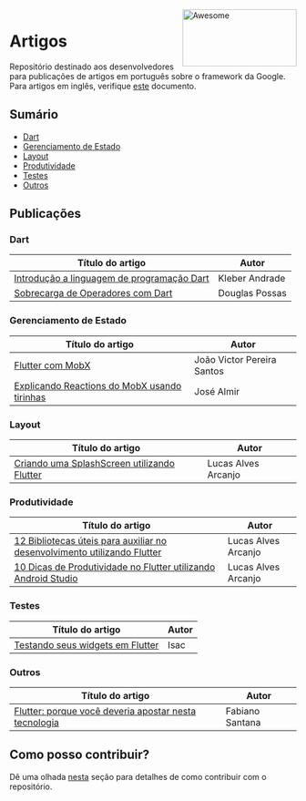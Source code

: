<img width="200" height="100" src="https://upload.wikimedia.org/wikipedia/commons/1/17/Google-flutter-logo.png" alt="Awesome" align="right">

# Artigos

Repositório destinado aos desenvolvedores para publicações de artigos em português sobre o framework da Google. Para artigos em inglês, verifique [este](https://github.com/lucalves/artigos-flutter/blob/master/README-en.md) documento.

## Sumário

- [Dart](https://github.com/lucalves/artigos-flutter/blob/master/README.md#Dart)
- [Gerenciamento de Estado](https://github.com/lucalves/artigos-flutter/blob/master/README.md#Gerenciamento-de-Estado)
- [Layout](https://github.com/lucalves/artigos-flutter/blob/master/README.md#Layout)
- [Produtividade](https://github.com/lucalves/artigos-flutter/blob/master/README.md#Produtividade)
- [Testes](https://github.com/lucalves/artigos-flutter/blob/master/README.md#Testes)
- [Outros](https://github.com/lucalves/artigos-flutter/blob/master/README.md#Outros)

## Publicações

### Dart

Título do artigo | Autor 
---------------- | ----- 
[Introdução a linguagem de programação Dart](https://medium.com/flutter-comunidade-br/introdu%C3%A7%C3%A3o-a-linguagem-de-programa%C3%A7%C3%A3o-dart-b098e4e2a41e) | Kleber Andrade
[Sobrecarga de Operadores com Dart](https://medium.com/flutter-comunidade-br/sobrecarga-de-operadores-com-dart-84d94842ce89) | Douglas Possas

### Gerenciamento de Estado

Título do artigo | Autor 
---------------- | ----- 
[Flutter com MobX](https://medium.com/flutter-comunidade-br/flutter-com-mobx-c0f4762fbd1a) | João Victor Pereira Santos
[Explicando Reactions do MobX usando tirinhas](https://medium.com/@almirjr.ze/explicando-reactions-do-mobx-usando-tirinhas-e1ac5def1a1b) | José Almir

### Layout

Título do artigo | Autor 
---------------- | ----- 
[Criando uma SplashScreen utilizando Flutter](https://medium.com/flutter-comunidade-br/criando-uma-splashscreen-utilizando-flutter-926f9b25de31) | Lucas Alves Arcanjo

### Produtividade
Título do artigo | Autor 
---------------- | ----- 
[12 Bibliotecas úteis para auxiliar no desenvolvimento utilizando Flutter](https://medium.com/flutter-comunidade-br/12-bibliotecas-%C3%BAteis-para-auxiliar-no-desenvolvimento-utilizando-flutter-5982fdf01c80) | Lucas Alves Arcanjo
[10 Dicas de Produtividade no Flutter utilizando Android Studio](https://medium.com/flutter-comunidade-br/10-dicas-de-produtividade-no-flutter-utilizando-android-studio-38d2bbcc9a92) | Lucas Alves Arcanjo

### Testes
Título do artigo | Autor 
---------------- | ----- 
[Testando seus widgets em Flutter](https://medium.com/flutter-comunidade-br/widget-test-787b81cf8996) | Isac

### Outros
Título do artigo | Autor 
---------------- | ----- 
[Flutter: porque você deveria apostar nesta tecnologia](https://medium.com/tableless/flutter-porque-voc%C3%AA-deveria-apostar-nesta-tecnologia-94a510fffd18) | Fabiano Santana

## Como posso contribuir?

Dê uma olhada [nesta](https://github.com/lucalves/artigos-flutter/blob/master/CONTRIBUTING.md) seção para detalhes de como contribuir com o repositório.
